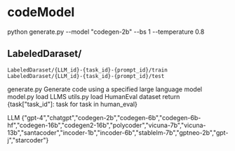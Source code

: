 # codeModel

python generate.py --model "codegen-2b" --bs 1 --temperature 0.8



## LabeledDaraset/
    LabeledDaraset/{LLM_id}-{task_id}-{prompt_id}/train
    LabeledDaraset/{LLM_id}-{task_id}-{prompt_id}/test


generate.py			Generate code using a specified large language model
model.py				load LLMS
utils.py              load HumanEval dataset   return {task["task_id"]: task for task in human_eval}

LLM  {"gpt-4","chatgpt","codegen-2b","codegen-6b","codegen-6b-hf","codegen-16b","codegen2-16b","polycoder","vicuna-7b","vicuna-13b","santacoder","incoder-1b","incoder-6b","stablelm-7b","gptneo-2b","gpt-j","starcoder"}
